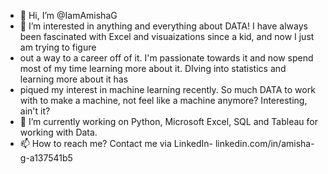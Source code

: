 - 👋 Hi, I’m @IamAmishaG
- 👀 I’m interested in anything and everything about DATA! I have always been fascinated with Excel and visuaizations since a kid, and now I just am trying to figure
- out a way to a career off of it. I'm passionate towards it and now spend most of my time learning more about it. DIving into statistics and learning more about it has 
- piqued my interest in machine learning recently. So much DATA to work with to make a machine, not feel like a machine anymore? Interesting, ain't it? 
- 🌱 I’m currently working on Python, Microsoft Excel,  SQL and Tableau for working with Data. 
- 📫 How to reach me? Contact me via LinkedIn- linkedin.com/in/amisha-g-a137541b5

<!---
IamAmishaG/IamAmishaG is a ✨ special ✨ repository because its `README.md` (this file) appears on your GitHub profile.
You can click the Preview link to take a look at your changes.
--->
